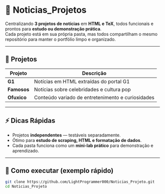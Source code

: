 # 📰 Noticias_Projetos

Centralizando **3 projetos de notícias** em **HTML e TeX**, todos funcionais e prontos para **estudo ou demonstração prática**.  
Cada projeto está em sua própria pasta, mas todos compartilham o mesmo repositório para manter o portfólio limpo e organizado.

---

## 📂 Projetos

| Projeto      | Descrição                                    |
|--------------|-----------------------------------------------|
| **G1**       | Notícias em HTML extraídas do portal G1      |
| **Famosos**  | Notícias sobre celebridades e cultura pop    |
| **Ofuxico**  | Conteúdo variado de entretenimento e curiosidades |

---

## ⚡ Dicas Rápidas

- Projetos **independentes** — testáveis separadamente.  
- Ótimo para **estudo de scraping, HTML e formatação de dados**.  
- Cada pasta funciona como um **mini-lab prático** para demonstração e aprendizado.  

---

## 🚀 Como executar (exemplo rápido)

```bash
git clone https://github.com/LightProgrammer000/Noticias_Projeto.git
cd Noticias_Projeto
